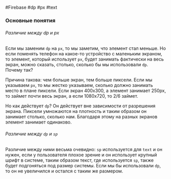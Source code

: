 #Firebase #dp #px #text 
### Основные понятия

###### Различие между dp и px

Если мы заменим `dp` на `px`, то мы заметим, что элемент стал меньше. Но если поменять телефон на какое-то устройство с маленьким экраном, то элемент, который использует `px`, будет занимать фактически на весь экран, можно сказать, столько, сколько бы мы использовали `dp`. Почему так?

Причина такова: чем больше экран, тем больше пиксели. Если мы указываем `px`, то мы жестко указываем, сколько должно занимать место в плане пиксели. Если экран 400x300, а элемент занимает 250px, то займет почти весь экран, а если 1080x720, то 2/6 займет. 

Но как действует `dp`? Он действует вне зависимости от разрешения экрана. Пиксели умножаются на плотность и таким образом он занимает столько, сколько нам. Благодаря этому на разных экранов элемент занимает одинаково. 

###### Различие между `dp` и `sp`

Различие между ними весьма очевидно: `sp` используется для `text` и он нужен, если у пользователя плохое зрение и он использует крупный шрифт в системе, таким образом текст, где используется `sp`, также будет подгоняться под размер системы. Если мы бы использовали `dp`, то он не увеличился и остался с таким же размером.



